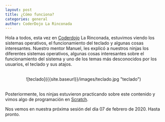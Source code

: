 ```yaml
---
layout: post
title: ¿Cómo funciona?
categories: general
author: CoderDojo La Rinconada
---
```



Hola a todos, esta vez en [Coderdojo](https://coderdojo.com/es-ES) La Rinconada, estuvimos viendo los sistemas operativos, el funcionamiento del teclado y algunas cosas interesantes. Nuestro mentor Manuel, les explicó a nuestros ninjas los diferentes sistemas operativos, algunas cosas interesantes sobre el funcionamiento del sistema y uno de los temas más desconocidos por los usuarios, el teclado y sus atajos.

<br>
<span style="display:block;text-align:center">![teclado]({{site.baseurl}}/images/teclado.jpg "teclado")</span>
<br>


Posteriormente, los ninjas estuvieron practicando sobre este contenido y vimos algo de programación en [Scratch].

Nos vemos en nuestra próxima sesión del día 07 de febrero de 2020. Hasta pronto.
 

 [Scratch]:https://scratch.mit.edu/



